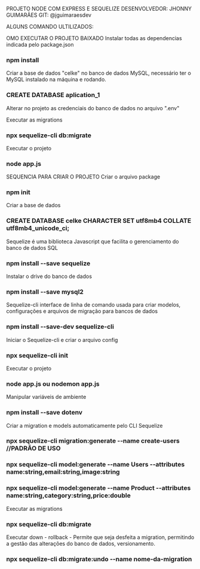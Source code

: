 PROJETO NODE COM EXPRESS E SEQUELIZE
DESENVOLVEDOR:  JHONNY GUIMARÃES
GIT: @jguimaraesdev

ALGUNS COMANDO ULTILIZADOS:

OMO EXECUTAR O PROJETO BAIXADO
Instalar todas as dependencias indicada pelo package.json
### npm install

Criar a base de dados "celke" no banco de dados MySQL, necessário ter o MySQL instalado na máquina e rodando.
### CREATE DATABASE aplication_1

Alterar no projeto as credenciais do banco de dados no arquivo ".env" 

Executar as migrations
### npx sequelize-cli db:migrate

Executar o projeto
### node app.js


SEQUENCIA PARA CRIAR O PROJETO
Criar o arquivo package
### npm init

Criar a base de dados
### CREATE DATABASE celke CHARACTER SET utf8mb4 COLLATE utf8mb4_unicode_ci;

Sequelize é uma biblioteca Javascript que facilita o gerenciamento do banco de dados SQL
### npm install --save sequelize

Instalar o drive do banco de dados
### npm install --save mysql2

Sequelize-cli interface de linha de comando usada para criar modelos, configurações e arquivos de migração para bancos de dados
### npm install --save-dev sequelize-cli

Iniciar o Sequelize-cli e criar o arquivo config
### npx sequelize-cli init

Executar o projeto
### node app.js ou nodemon app.js

Manipular variáveis de ambiente
### npm install --save dotenv

Criar a migration e models automaticamente pelo CLI Sequelize
### npx sequelize-cli migration:generate --name create-users //PADRÃO DE USO

### npx sequelize-cli model:generate --name Users --attributes name:string,email:string,image:string

### npx sequelize-cli model:generate --name Product --attributes name:string,category:string,price:double

Executar as migrations
### npx sequelize-cli db:migrate

Executar down - rollback - Permite que seja desfeita a migration, permitindo a gestão das alterações do banco de dados, versionamento.
### npx sequelize-cli db:migrate:undo --name nome-da-migration


